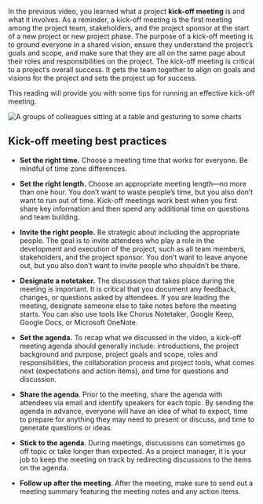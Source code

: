 In the previous video, you learned what a project **kick-off meeting** is and what it involves. As a reminder, a kick-off meeting is the first meeting among the project team, stakeholders, and the project sponsor at the start of a new project or new project phase. The purpose of a kick-off meeting is to ground everyone in a shared vision, ensure they understand the project’s goals and scope, and make sure that they are all on the same page about their roles and responsibilities on the project. The kick-off meeting is critical to a project’s overall success. It gets the team together to align on goals and visions for the project and sets the project up for success.

This reading will provide you with some tips for running an effective kick-off meeting. 

![A groups of colleagues sitting at a table and gesturing to some charts](https://d3c33hcgiwev3.cloudfront.net/imageAssetProxy.v1/JXKhYvmrRKqyoWL5q-SqiA_2396b2946612481b9f23f00f37674ff1_Kickoff-meeting.png?expiry=1715299200000&hmac=RH8yrYsUpcLJ-dh8-Q5UQcOYsGyWVHaU0w5DUUf0zPw)

## **Kick-off meeting best practices**

- **Set the right time.** Choose a meeting time that works for everyone. Be mindful of time zone differences. 
	 
- **Set the right length.** Choose an appropriate meeting length—no more than one hour. You don’t want to waste people’s time, but you also don’t want to run out of time. Kick-off meetings work best when you first share key information and then spend any additional time on questions and team building.
    
- **Invite the right people.** Be strategic about including the appropriate people. The goal is to invite attendees who play a role in the development and execution of the project, such as all team members, stakeholders, and the project sponsor. You don’t want to leave anyone out, but you also don’t want to invite people who shouldn’t be there.
    
- **Designate a notetaker.** The discussion that takes place during the meeting is important. It is critical that you document any feedback, changes, or questions asked by attendees. If you are leading the meeting, designate someone else to take notes before the meeting starts. You can also use tools like Chorus Notetaker, Google Keep, Google Docs, or Microsoft OneNote.  
    
- **Set the agenda.** To recap what we discussed in the video, a kick-off meeting agenda should generally include: introductions, the project background and purpose, project goals and scope, roles and responsibilities, the collaboration process and project tools, what comes next (expectations and action items), and time for questions and discussion.
    
- **Share the agenda**. Prior to the meeting, share the agenda with attendees via email and identify speakers for each topic. By sending the agenda in advance, everyone will have an idea of what to expect, time to prepare for anything they may need to present or discuss, and time to generate questions or ideas.
    
- **Stick to the agenda**. During meetings, discussions can sometimes go off topic or take longer than expected. As a project manager, it is your job to keep the meeting on track by redirecting discussions to the items on the agenda. 
    
- **Follow up after the meeting**. After the meeting, make sure to send out a meeting summary featuring the meeting notes and any action items.